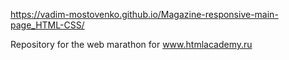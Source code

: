 https://vadim-mostovenko.github.io/Magazine-responsive-main-page_HTML-CSS/

Repository for the web marathon for www.htmlacademy.ru
